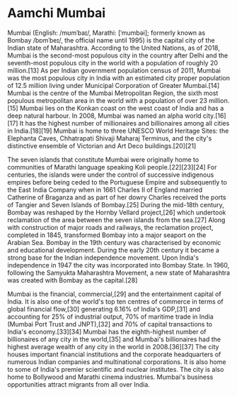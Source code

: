 # Aamchi Mumbai

Mumbai (English: /mʊmˈbaɪ/, Marathi: [ˈmumbəi]; formerly known as Bombay /bɒmˈbeɪ/, the official name until 1995) is the capital city of the Indian state of Maharashtra. According to the United Nations, as of 2018, Mumbai is the second-most populous city in the country after Delhi and the seventh-most populous city in the world with a population of roughly 20 million.[13] As per Indian government population census of 2011, Mumbai was the most populous city in India with an estimated city proper population of 12.5 million living under Municipal Corporation of Greater Mumbai.[14] Mumbai is the centre of the Mumbai Metropolitan Region, the sixth most populous metropolitan area in the world with a population of over 23 million.[15] Mumbai lies on the Konkan coast on the west coast of India and has a deep natural harbour. In 2008, Mumbai was named an alpha world city.[16][17] It has the highest number of millionaires and billionaires among all cities in India.[18][19] Mumbai is home to three UNESCO World Heritage Sites: the Elephanta Caves, Chhatrapati Shivaji Maharaj Terminus, and the city's distinctive ensemble of Victorian and Art Deco buildings.[20][21]

The seven islands that constitute Mumbai were originally home to communities of Marathi language speaking Koli people.[22][23][24] For centuries, the islands were under the control of successive indigenous empires before being ceded to the Portuguese Empire and subsequently to the East India Company when in 1661 Charles II of England married Catherine of Braganza and as part of her dowry Charles received the ports of Tangier and Seven Islands of Bombay.[25] During the mid-18th century, Bombay was reshaped by the Hornby Vellard project,[26] which undertook reclamation of the area between the seven islands from the sea.[27] Along with construction of major roads and railways, the reclamation project, completed in 1845, transformed Bombay into a major seaport on the Arabian Sea. Bombay in the 19th century was characterised by economic and educational development. During the early 20th century it became a strong base for the Indian independence movement. Upon India's independence in 1947 the city was incorporated into Bombay State. In 1960, following the Samyukta Maharashtra Movement, a new state of Maharashtra was created with Bombay as the capital.[28]

Mumbai is the financial, commercial,[29] and the entertainment capital of India. It is also one of the world's top ten centres of commerce in terms of global financial flow,[30] generating 6.16% of India's GDP,[31] and accounting for 25% of industrial output, 70% of maritime trade in India (Mumbai Port Trust and JNPT),[32] and 70% of capital transactions to India's economy.[33][34] Mumbai has the eighth-highest number of billionaires of any city in the world,[35] and Mumbai's billionaires had the highest average wealth of any city in the world in 2008.[36][37] The city houses important financial institutions and the corporate headquarters of numerous Indian companies and multinational corporations. It is also home to some of India's premier scientific and nuclear institutes. The city is also home to Bollywood and Marathi cinema industries. Mumbai's business opportunities attract migrants from all over India.
